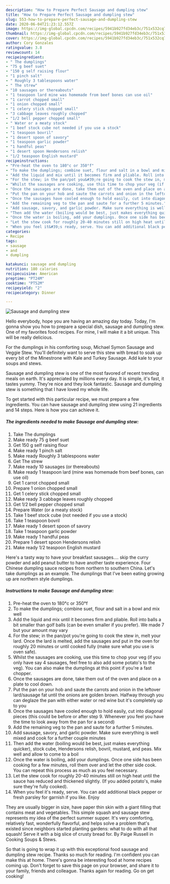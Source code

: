 ```yaml
---
description: "How to Prepare Perfect Sausage and dumpling stew"
title: "How to Prepare Perfect Sausage and dumpling stew"
slug: 553-how-to-prepare-perfect-sausage-and-dumpling-stew
date: 2020-06-04T21:23:12.557Z
image: https://img-global.cpcdn.com/recipes/5941b927fd34eb3c/751x532cq70/sausage-and-dumpling-stew-recipe-main-photo.jpg
thumbnail: https://img-global.cpcdn.com/recipes/5941b927fd34eb3c/751x532cq70/sausage-and-dumpling-stew-recipe-main-photo.jpg
cover: https://img-global.cpcdn.com/recipes/5941b927fd34eb3c/751x532cq70/sausage-and-dumpling-stew-recipe-main-photo.jpg
author: Cory Gonzales
ratingvalue: 3.8
reviewcount: 14
recipeingredient:
- " The dumplings"
- "75 g beef suet"
- "150 g self raising flour"
- "1 pinch salt"
- " Roughly 3 tablespoons water"
- " The strew"
- "10 sausages or thereabouts"
- "1 teaspoon lard mine was homemade from beef bones can use oil"
- "1 carrot chopped small"
- "1 onion chopped small"
- "1 celery stick chopped small"
- "3 cabbage leaves roughly chopped"
- "1/2 bell pepper chopped small"
- " Water or a meaty stock"
- "1 beef stock cube not needed if you use a stock"
- "1 teaspoon bovril"
- "1 desert spoon of savory"
- "1 teaspoon garlic powder"
- "1 handful peas"
- "1 desert spoon Hendersons relish"
- "1/2 teaspoon English mustard"
recipeinstructions:
- "Pre-heat the oven to 180°c or 350°f"
- "To make the dumplings; combine suet, flour and salt in a bowl and mix well"
- "Add the liquid and mix until it becomes firm and pliable. Roll into balls a bit smaller than golf balls (can be even smaller if you prefer). We made 7 but your amount may vary"
- "For the stew; in the pan/pot you&#39;re going to cook the stew in, melt your lard. Once the lard is melted, add the sausages and put in the oven for roughly 20 minutes or until cooked fully (make sure what you use is oven safe)."
- "Whilst the sausages are cooking, use this time to chop your veg (if you only have say 4 sausages, feel free to also add some potato&#39;s to the veg). You can also make the dumplings at this point if you&#39;re a fast chopper."
- "Once the sausages are done, take them out of the oven and place on a plate to cool down."
- "Put the pan on your hob and saute the carrots and onion in the leftover lard/sausage fat until the onions are golden brown. Halfway through you can deglaze the pan with either water or red wine but it&#39;s completely up to you"
- "Once the sausages have cooled enough to hold easily, cut into diagonal pieces (this could be before or after step 9. Whenever you feel you have the time to look away from the pan for a second)"
- "Add the remaining veg to the pan and saute for a further 5 minutes."
- "Add sausage, savory, and garlic powder. Make sure everything is well mixed and cook for a further couple minutes"
- "Then add the water (boiling would be best, just makes everything quicker), stock cube, Hendersons relish, bovril, mustard, and peas. Mix well and allow to come to a boil"
- "Once the water is boiling, add your dumplings. Once one side has been cooking for a few minutes, roll them over and let the other side cook. You can repeat this process as much as you feel necessary."
- "Let the stew cook for roughly 20-40 minutes still on high heat until the sauce has reduced and thickened slightly. (If you added potato&#39;s, make sure they&#39;re fully cooked)."
- "When you feel it&#39;s ready, serve. You can add additional black pepper or fresh parsley for garnish if you like. Enjoy"
categories:
- Recipe
tags:
- sausage
- and
- dumpling

katakunci: sausage and dumpling 
nutrition: 180 calories
recipecuisine: American
preptime: "PT24M"
cooktime: "PT52M"
recipeyield: "2"
recipecategory: Dinner

---
```



![Sausage and dumpling stew](https://img-global.cpcdn.com/recipes/5941b927fd34eb3c/751x532cq70/sausage-and-dumpling-stew-recipe-main-photo.jpg)

Hello everybody, hope you are having an amazing day today. Today, I'm gonna show you how to prepare a special dish, sausage and dumpling stew. One of my favorites food recipes. For mine, I will make it a bit unique. This will be really delicious.

For the dumplings in his comforting soup, Michael Symon Sausage and Veggie Stew. You&#39;ll definitely want to serve this stew with bread to soak up every bit of the Minestrone with Kale and Turkey Sausage. Add kale to your soups and stews.

Sausage and dumpling stew is one of the most favored of recent trending meals on earth. It's appreciated by millions every day. It is simple, it's fast, it tastes yummy. They're nice and they look fantastic. Sausage and dumpling stew is something that I have loved my whole life.


To get started with this particular recipe, we must prepare a few ingredients. You can have sausage and dumpling stew using 21 ingredients and 14 steps. Here is how you can achieve it.

<!--inarticleads1-->

##### The ingredients needed to make Sausage and dumpling stew:

1. Take  The dumplings
1. Make ready 75 g beef suet
1. Get 150 g self raising flour
1. Make ready 1 pinch salt
1. Make ready  Roughly 3 tablespoons water
1. Get  The strew
1. Make ready 10 sausages (or thereabouts)
1. Make ready 1 teaspoon lard (mine was homemade from beef bones, can use oil)
1. Get 1 carrot chopped small
1. Prepare 1 onion chopped small
1. Get 1 celery stick chopped small
1. Make ready 3 cabbage leaves roughly chopped
1. Get 1/2 bell pepper chopped small
1. Prepare  Water (or a meaty stock)
1. Take 1 beef stock cube (not needed if you use a stock)
1. Take 1 teaspoon bovril
1. Make ready 1 desert spoon of savory
1. Take 1 teaspoon garlic powder
1. Make ready 1 handful peas
1. Prepare 1 desert spoon Hendersons relish
1. Make ready 1/2 teaspoon English mustard


Here&#39;s a tasty way to have your breakfast sausages…. skip the curry powder and add peanut butter to have another taste experience. Four Chinese dumpling sauce recipes from northern to southern China. Let&#39;s take dumplings as an example. The dumplings that I&#39;ve been eating growing up are northern style dumplings. 

<!--inarticleads2-->

##### Instructions to make Sausage and dumpling stew:

1. Pre-heat the oven to 180°c or 350°f
1. To make the dumplings; combine suet, flour and salt in a bowl and mix well
1. Add the liquid and mix until it becomes firm and pliable. Roll into balls a bit smaller than golf balls (can be even smaller if you prefer). We made 7 but your amount may vary
1. For the stew; in the pan/pot you&#39;re going to cook the stew in, melt your lard. Once the lard is melted, add the sausages and put in the oven for roughly 20 minutes or until cooked fully (make sure what you use is oven safe).
1. Whilst the sausages are cooking, use this time to chop your veg (if you only have say 4 sausages, feel free to also add some potato&#39;s to the veg). You can also make the dumplings at this point if you&#39;re a fast chopper.
1. Once the sausages are done, take them out of the oven and place on a plate to cool down.
1. Put the pan on your hob and saute the carrots and onion in the leftover lard/sausage fat until the onions are golden brown. Halfway through you can deglaze the pan with either water or red wine but it&#39;s completely up to you
1. Once the sausages have cooled enough to hold easily, cut into diagonal pieces (this could be before or after step 9. Whenever you feel you have the time to look away from the pan for a second)
1. Add the remaining veg to the pan and saute for a further 5 minutes.
1. Add sausage, savory, and garlic powder. Make sure everything is well mixed and cook for a further couple minutes
1. Then add the water (boiling would be best, just makes everything quicker), stock cube, Hendersons relish, bovril, mustard, and peas. Mix well and allow to come to a boil
1. Once the water is boiling, add your dumplings. Once one side has been cooking for a few minutes, roll them over and let the other side cook. You can repeat this process as much as you feel necessary.
1. Let the stew cook for roughly 20-40 minutes still on high heat until the sauce has reduced and thickened slightly. (If you added potato&#39;s, make sure they&#39;re fully cooked).
1. When you feel it&#39;s ready, serve. You can add additional black pepper or fresh parsley for garnish if you like. Enjoy


They are usually bigger in size, have paper thin skin with a giant filling that contains meat and vegetables. This simple squash and sausage stew represents my idea of the perfect summer supper. It&#39;s very comforting, relatively fast, wonderfully flavorful, and helps solve a problem that&#39;s existed since neighbors started planting gardens: what to do with all that squash! Serve it with a big slice of crusty bread for. By Paige Russell in Cooking Soups &amp; Stews. 

So that is going to wrap it up with this exceptional food sausage and dumpling stew recipe. Thanks so much for reading. I'm confident you can make this at home. There's gonna be interesting food at home recipes coming up. Don't forget to save this page on your browser, and share it to your family, friends and colleague. Thanks again for reading. Go on get cooking!
